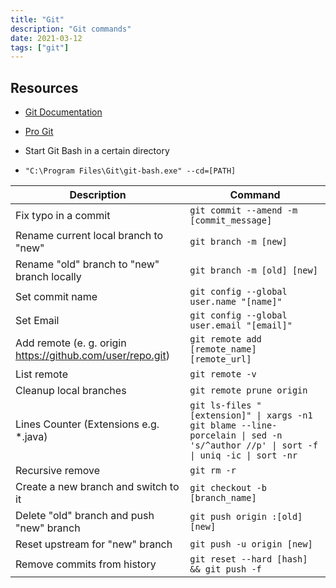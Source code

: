```yaml
---
title: "Git"
description: "Git commands"
date: 2021-03-12
tags: ["git"]
---
```



## Resources

- [Git Documentation](https://git-scm.com/docs)
- [Pro Git](https://git-scm.com/book/)

- Start Git Bash in a certain directory
- `"C:\Program Files\Git\git-bash.exe" --cd=[PATH]`

| Description                                 | Command                                     |
| ------------------------------------------- | --------------------------------------- |
| Fix typo in a commit | `git commit --amend -m [commit_message]`
| Rename current local branch to "new"        | `git branch -m [new]` |
| Rename "old" branch to "new" branch locally | `git branch -m [old] [new]` |
| Set commit name                             | `git config --global user.name "[name]"` |
| Set Email                                   | `git config --global user.email "[email]"` |
| Add remote (e. g. origin https://github.com/user/repo.git) | `git remote add [remote_name] [remote_url]` |
| List remote | `git remote -v` |
| Cleanup local branches                      | `git remote prune origin` |
| Lines Counter (Extensions e.g. \*.java)     | `git ls-files "[extension]" \| xargs -n1 git blame --line-porcelain \| sed -n 's/^author //p' \| sort -f \| uniq -ic \| sort -nr` |
| Recursive remove                            | `git rm -r` |
| Create a new branch and switch to it | `git checkout -b [branch_name]` |
| Delete "old" branch and push "new" branch   | `git push origin :[old] [new]` |
| Reset upstream for "new" branch             | `git push -u origin [new]` |
| Remove commits from history             | `git reset --hard [hash] && git push -f` |
